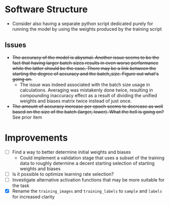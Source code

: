 # Software Structure
- Consider also having a separate python script dedicated purely for running the model by using the weights produced by the training script

## Issues
- ~~The accuracy of the model is abysmal. Another issue seems to be the fact that having larger batch sizes results in even worse performance while the latter should be the case. There may be a link between the starting the degree of accuracy and the batch_size. Figure out what's going on.~~
  - The issue was indeed associated with the batch size usage in calculations. Averaging was mistakenly done twice, resulting in compounding inaccuracy effect as a result of dividing the unified weights and biases matrix twice instead of just once.
- ~~The amount of accuracy increase per epoch seems to decrease as well based on the size of the batch (larger, lower). What the hell is going on?~~ See prior item

# Improvements
- [ ] Find a way to better determine initial weights and biases
  * Could implement a validation stage that uses a subset of the training data to roughly determine a decent starting selection of starting weights and biases
- [ ] Is it possible to optimize learning rate selection?
- [ ] Investigate alternative activation functions that may be more suitable for the task
- [x] Rename the `training_images` and `training_labels` to `sample` and `labels` for increased clarity
